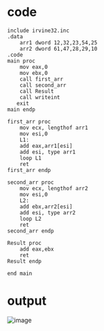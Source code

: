 # code 
```
include irvine32.inc
.data
	arr1 dword 12,32,23,54,25
	arr2 dword 61,47,28,29,10
.code
main proc
	mov eax,0
	mov ebx,0
	call first_arr
	call second_arr
	call Result
	call writeint
   exit
main endp

first_arr proc
	mov ecx, lengthof arr1
	mov esi,0
	L1:
	add eax,arr1[esi]
	add esi, type arr1
	loop L1
	ret
first_arr endp

second_arr proc
	mov ecx, lengthof arr2
	mov esi,0
	L2:
	add ebx,arr2[esi]
	add esi, type arr2
	loop L2
	ret
second_arr endp

Result proc
	add eax,ebx
	ret
Result endp

end main

```

# output
![image](https://github.com/user-attachments/assets/d7c50cb6-71b5-4ad3-8312-2a0898095327)
